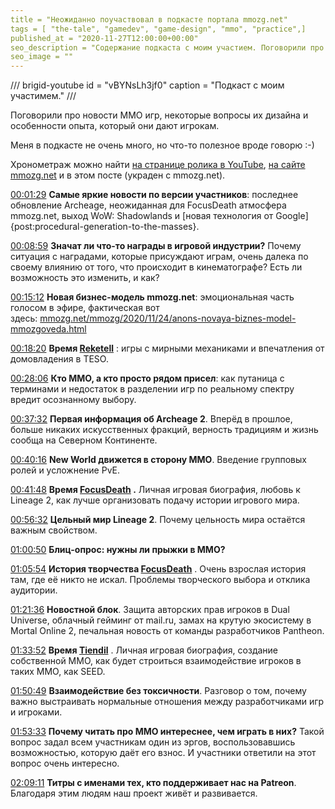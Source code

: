 ```yaml
---
title = "Неожиданно поучаствовал в подкасте портала mmozg.net"
tags = [ "the-tale", "gamedev", "game-design", "mmo", "practice",]
published_at = "2020-11-27T12:00:00+00:00"
seo_description = "Содержание подкаста с моим участием. Поговорили про новости ММО игр, некоторые вопросы их дизайна и особенности опыта, который они дают игрокам."
seo_image = ""
---
```


/// brigid-youtube
id = "vBYNsLh3jf0"
caption = "Подкаст с моим участимем."
///

Поговорили про новости ММО игр, некоторые вопросы их дизайна и особенности опыта, который они дают игрокам.

Меня в подкасте не очень много, но что-то полезное вроде говорю :-)

Хронометраж можно найти [на странице ролика в YouTube](https://www.youtube.com/watch?v=vBYNsLh3jf0), [на сайте mmozg.net](https://mmozg.net/hottea/2020/11/27/121.html) и в этом посте (украден с mmozg.net).

<!-- more -->

[00:01:29](https://youtu.be/vBYNsLh3jf0?t=89) **Самые яркие новости по версии участников**: последнее обновление Archeage, неожиданная для FocusDeath атмосфера mmozg.net, выход WoW: Shadowlands и [новая технология от Google]{post:procedural-generation-to-the-masses}.

[00:08:59](https://youtu.be/vBYNsLh3jf0?t=539) **Значат ли что-то награды в игровой индустрии?** Почему ситуация с наградами, которые присуждают играм, очень далека по своему влиянию от того, что происходит в кинематографе? Есть ли возможность это изменить, и как?

[00:15:12](https://youtu.be/vBYNsLh3jf0?t=912) **Новая бизнес-модель mmozg.net**: эмоциональная часть голосом в эфире, фактическая вот здесь: [mmozg.net/mmozg/2020/11/24/anons-novaya-biznes-model-mmozgoveda.html](https://mmozg.net/mmozg/2020/11/24/anons-novaya-biznes-model-mmozgoveda.html)

[00:18:20](https://youtu.be/vBYNsLh3jf0?t=1100) **Время [Reketell](https://mmozg.net/profile/Reketell/)** : игры с мирными механиками и впечатления от домовладения в TESO.

[00:28:06](https://youtu.be/vBYNsLh3jf0?t=1686) **Кто MMO, а кто просто рядом присел**: как путаница с терминами и недостаток в разделении игр по реальному спектру вредит осознанному выбору.

[00:37:32](https://youtu.be/vBYNsLh3jf0?t=2252) **Первая информация об Archeage 2**. Вперёд в прошлое, больше никаких искусственных фракций, верность традициям и жизнь сообща на Северном Континенте.

[00:40:16](https://youtu.be/vBYNsLh3jf0?t=2416) **New World движется в сторону MMO**. Введение групповых ролей и усложнение PvE.

[00:41:48](https://youtu.be/vBYNsLh3jf0?t=2508) **Время [FocusDeath](https://mmozg.net/profile/FocusDeath/) .** Личная игровая биография, любовь к Lineage 2, как лучше организовать подачу истории игрового мира.

[00:56:32](https://youtu.be/vBYNsLh3jf0?t=3392) **Цельный мир Lineage 2**. Почему цельность мира остаётся важным свойством.

[01:00:50](https://youtu.be/vBYNsLh3jf0?t=3650) **Блиц-опрос: нужны ли прыжки в MMO?**

[01:05:54](https://youtu.be/vBYNsLh3jf0?t=3954) **История творчества [FocusDeath](https://mmozg.net/profile/FocusDeath/)** . Очень взрослая история там, где её никто не искал. Проблемы творческого выбора и отклика аудитории.

[01:21:36](https://youtu.be/vBYNsLh3jf0?t=4896) **Новостной блок**. Защита авторских прав игроков в Dual Universe, облачный гейминг от mail.ru, замах на крутую экосистему в Mortal Online 2, печальная новость от команды разработчиков Pantheon.

[01:33:52](https://youtu.be/vBYNsLh3jf0?t=5632) **Время [Tiendil](https://mmozg.net/profile/Tiendil/)** . Личная игровая биография, создание собственной MMO, как будет строиться взаимодействие игроков в таких MMO, как SEED.

[01:50:49](https://youtu.be/vBYNsLh3jf0?t=6649) **Взаимодействие без токсичности**. Разговор о том, почему важно выстраивать нормальные отношения между разработчиками игр и игроками.

[01:53:33](https://youtu.be/vBYNsLh3jf0?t=6813) **Почему читать про MMO интереснее, чем играть в них?** Такой вопрос задал всем участникам один из эргов, воспользовавшись возможностью, которую даёт его взнос. И участники ответили на этот вопрос очень интересно.

[02:09:11](https://youtu.be/vBYNsLh3jf0?t=7751) **Титры с именами тех, кто поддерживает нас на Patreon**. Благодаря этим людям наш проект живёт и развивается.

